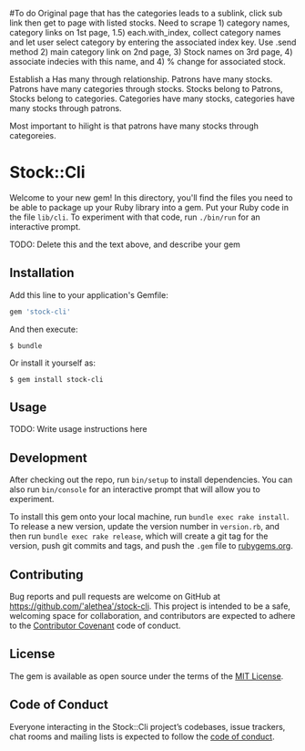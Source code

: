 #To do 
  Original page that has the categories leads to a sublink, click sub link then get to page with listed stocks.  Need to scrape 1) category names, category links on 1st page, 1.5) each.with_index, collect category names and let user select category by entering the associated index key.  Use .send method 2) main category link on 2nd page, 3) Stock names on 3rd page, 4) associate indecies with this name, and 4) % change for associated stock. 
  
  Establish a Has many through relationship.  Patrons have many stocks.  Patrons have many categories through stocks.  Stocks belong to Patrons, Stocks belong to categories.  Categories have many stocks, categories have many stocks through patrons.
  
  Most important to hilight is that patrons have many stocks through categoreies.


# Stock::Cli

Welcome to your new gem! In this directory, you'll find the files you need to be able to package up your Ruby library into a gem. Put your Ruby code in the file `lib/cli`. To experiment with that code, run `./bin/run` for an interactive prompt.

TODO: Delete this and the text above, and describe your gem

## Installation

Add this line to your application's Gemfile:

```ruby
gem 'stock-cli'
```

And then execute:

    $ bundle

Or install it yourself as:

    $ gem install stock-cli

## Usage

TODO: Write usage instructions here

## Development

After checking out the repo, run `bin/setup` to install dependencies. You can also run `bin/console` for an interactive prompt that will allow you to experiment.

To install this gem onto your local machine, run `bundle exec rake install`. To release a new version, update the version number in `version.rb`, and then run `bundle exec rake release`, which will create a git tag for the version, push git commits and tags, and push the `.gem` file to [rubygems.org](https://rubygems.org).

## Contributing

Bug reports and pull requests are welcome on GitHub at https://github.com/'alethea'/stock-cli. This project is intended to be a safe, welcoming space for collaboration, and contributors are expected to adhere to the [Contributor Covenant](http://contributor-covenant.org) code of conduct.

## License

The gem is available as open source under the terms of the [MIT License](https://opensource.org/licenses/MIT).

## Code of Conduct

Everyone interacting in the Stock::Cli project’s codebases, issue trackers, chat rooms and mailing lists is expected to follow the [code of conduct](https://github.com/'alethea'/stock-cli/blob/master/CODE_OF_CONDUCT.md).
